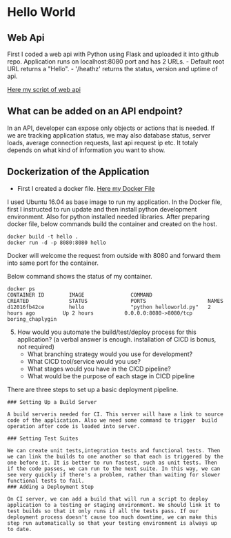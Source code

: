 # Hello World

## Web Api
First I coded a web api with Python using Flask and uploaded it into github repo.
Application runs on localhost:8080 port and has 2 URLs. 
    - Default root URL returns a "Hello".
    - '/heathz' returns the status, version and uptime of api. 

[Here my script of web api](https://github.com/aykseldi/Docker_Study/blob/master/helloworld.py)

## What can be added on an API endpoint?
In an API, developer can expose only objects or actions that is needed. 
If we are tracking application status, we may also database status, server loads, average connection requests, last api request ip etc. 
It totaly depends on what kind of information you want to show.

## Dockerization of the Application
* First I created a docker file. [Here my Docker File](https://github.com/aykseldi/Docker_Study/blob/master/dockerfile)

I used Ubuntu 16.04 as base image to run my application.
In the Docker file, first I instructed to run update and then install python development environment. Also for python installed needed libraries. After preparing docker file, below commands build the container and created on the host. 

```shell
docker build -t hello .
docker run -d -p 8080:8080 hello
```
Docker will welcome the request from outside with 8080 and forward them into same port for the container.

Below command shows the status of my container.

```shell
docker ps
CONTAINER ID        IMAGE               COMMAND                  CREATED             STATUS              PORTS                    NAMES
d12016fb42ce        hello               "python helloworld.py"   2 hours ago         Up 2 hours          0.0.0.0:8080->8080/tcp   boring_chaplygin
```


5. How would you automate the build/test/deploy process for this application? (a verbal answer is enough. installation of CICD is bonus, not required)
   - What branching strategy would you use for development?
   - What CICD tool/service would you use?
   - What stages would you have in the CICD pipeline?
   - What would be the purpose of each stage in CICD pipeline
  
There are three steps to set up a basic deployment pipeline. 

    ### Setting Up a Build Server

    A build serveris needed for CI. This server will have a link to source code of the application. Also we need some command to trigger  build operation after code is loaded into server.

    ### Setting Test Suites

    We can create unit tests,integration tests and functional tests. Then we can link the builds to one another so that each is triggered by the one before it. It is better to run fastest, such as unit tests. Then if the code passes, we can run to the next suite. In this way, we can see very quickly if there's a problem, rather than waiting for slower functional tests to fail.
    ### Adding a Deployment Step

    On CI server, we can add a build that will run a script to deploy  application to a testing or staging environment. We should link it to  test builds so that it only runs if all the tests pass. If our deployment process doesn't cause too much downtime, we can make this step run automatically so that your testing environment is always up to date.

